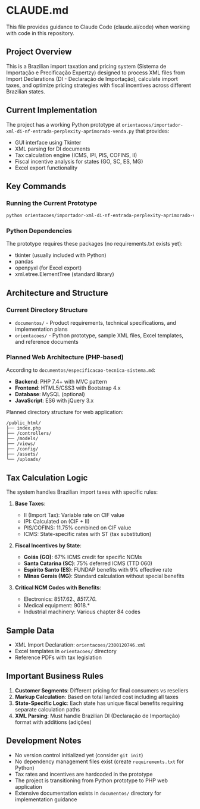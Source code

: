 # CLAUDE.md

This file provides guidance to Claude Code (claude.ai/code) when working with code in this repository.

## Project Overview

This is a Brazilian import taxation and pricing system (Sistema de Importação e Precificação Expertzy) designed to process XML files from Import Declarations (DI - Declaração de Importação), calculate import taxes, and optimize pricing strategies with fiscal incentives across different Brazilian states.

## Current Implementation

The project has a working Python prototype at `orientacoes/importador-xml-di-nf-entrada-perplexity-aprimorado-venda.py` that provides:
- GUI interface using Tkinter
- XML parsing for DI documents
- Tax calculation engine (ICMS, IPI, PIS, COFINS, II)
- Fiscal incentive analysis for states (GO, SC, ES, MG)
- Excel export functionality

## Key Commands

### Running the Current Prototype
```bash
python orientacoes/importador-xml-di-nf-entrada-perplexity-aprimorado-venda.py
```

### Python Dependencies
The prototype requires these packages (no requirements.txt exists yet):
- tkinter (usually included with Python)
- pandas
- openpyxl (for Excel export)
- xml.etree.ElementTree (standard library)

## Architecture and Structure

### Current Directory Structure
- `documentos/` - Product requirements, technical specifications, and implementation plans
- `orientacoes/` - Python prototype, sample XML files, Excel templates, and reference documents

### Planned Web Architecture (PHP-based)
According to `documentos/especificacao-tecnica-sistema.md`:
- **Backend**: PHP 7.4+ with MVC pattern
- **Frontend**: HTML5/CSS3 with Bootstrap 4.x
- **Database**: MySQL (optional)
- **JavaScript**: ES6 with jQuery 3.x

Planned directory structure for web application:
```
/public_html/
├── index.php
├── /controllers/
├── /models/
├── /views/
├── /config/
├── /assets/
└── /uploads/
```

## Tax Calculation Logic

The system handles Brazilian import taxes with specific rules:

1. **Base Taxes**:
   - II (Import Tax): Variable rate on CIF value
   - IPI: Calculated on (CIF + II)
   - PIS/COFINS: 11.75% combined on CIF value
   - ICMS: State-specific rates with ST (tax substitution)

2. **Fiscal Incentives by State**:
   - **Goiás (GO)**: 67% ICMS credit for specific NCMs
   - **Santa Catarina (SC)**: 75% deferred ICMS (TTD 060)
   - **Espírito Santo (ES)**: FUNDAP benefits with 9% effective rate
   - **Minas Gerais (MG)**: Standard calculation without special benefits

3. **Critical NCM Codes with Benefits**:
   - Electronics: 8517.62.*, 8517.70.*
   - Medical equipment: 9018.*
   - Industrial machinery: Various chapter 84 codes

## Sample Data

- XML Import Declaration: `orientacoes/2300120746.xml`
- Excel templates in `orientacoes/` directory
- Reference PDFs with tax legislation

## Important Business Rules

1. **Customer Segments**: Different pricing for final consumers vs resellers
2. **Markup Calculation**: Based on total landed cost including all taxes
3. **State-Specific Logic**: Each state has unique fiscal benefits requiring separate calculation paths
4. **XML Parsing**: Must handle Brazilian DI (Declaração de Importação) format with additions (adições)

## Development Notes

- No version control initialized yet (consider `git init`)
- No dependency management files exist (create `requirements.txt` for Python)
- Tax rates and incentives are hardcoded in the prototype
- The project is transitioning from Python prototype to PHP web application
- Extensive documentation exists in `documentos/` directory for implementation guidance